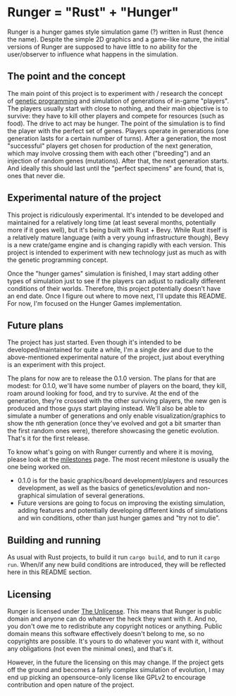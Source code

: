 # Runger = "Rust" + "Hunger"

Runger is a hunger games style simulation game (?) written in Rust (hence the name). Despite the simple 2D graphics and a game-like nature, the initial versions of Runger are supposed to have little to no ability for the user/observer to influence what happens in the simulation.

## The point and the concept

The main point of this project is to experiment with / research the concept of [genetic programming](https://en.wikipedia.org/wiki/Genetic_programming) and simulation of generations of in-game "players". The players usually start with close to nothing, and their main objective is to survive: they have to kill other players and compete for resources (such as food). The drive to act may be hunger. The point of the simulation is to find the player with the perfect set of genes. Players operate in generations (one generation lasts for a certain number of turns). After a generation, the most "successful" players get chosen for production of the next generation, which may involve crossing them with each other ("breeding") and an injection of random genes (mutations). After that, the next generation starts. And ideally this should last until the "perfect specimens" are found, that is, ones that never die.

## Experimental nature of the project

This project is ridiculously experimental. It's intended to be developed and maintained for a relatively long time (at least several months, potentially more if it goes well), but it's being built with Rust + Bevy. While Rust itself is a relatively mature language (with a very young infrastructure though), Bevy is a new crate/game engine and is changing rapidly with each version. This project is intended to experiment with new technology just as much as with the genetic programming concept. 

Once the "hunger games" simulation is finished, I may start adding other types of simulation just to see if the players can adjust to radically different conditions of their worlds. Therefore, this project potentially doesn't have an end date. Once I figure out where to move next, I'll update this README. For now, I'm focused on the Hunger Games implementation.

## Future plans

The project has just started. Even though it's intended to be developed/maintained for quite a while, I'm a single dev and due to the above-mentioned experimental nature of the project, just about everything is an experiment with this project.

The plans for now are to release the 0.1.0 version. The plans for that are modest: for 0.1.0, we'll have some number of players on the board, they kill, roam around looking for food, and try to survive. At the end of the generation, they're crossed with the other surviving players, the new gen is produced and those guys start playing instead. We'll also be able to simulate a number of generations and only enable visualization/graphics to show the nth generation (once they've evolved and got a bit smarter than the first random ones were), therefore showcasing the genetic evolution. That's it for the first release. 

To know what's going on with Runger currently and where it is moving, please look at the [milestones](https://github.com/Oleksii-Kshenskyi/runger/milestones) page. The most recent milestone is usually the one being worked on.
- 0.1.0 is for the basic graphics/board development/players and resources development, as well as the basics of genetics/evolution and non-graphical simulation of several generations.
- Future versions are going to focus on improving the existing simulation, adding features and potentially developing different kinds of simulations and win conditions, other than just hunger games and "try not to die".

## Building and running

As usual with Rust projects, to build it run `cargo build`, and to run it `cargo run`.
When/if any new build conditions are introduced, they will be reflected here in this README section.

## Licensing

Runger is licensed under [The Unlicense](https://unlicense.org/). This means that Runger is public domain and anyone can do whatever the heck they want with it. And no, you don't owe me to redistribute any copyright notices or anything. Public domain means this software effectively doesn't belong to me, so no copyrights are possible. It's yours to do whatever you want with it, without any obligations (not even the minimal ones), and that's it.

However, in the future the licensing on this may change. If the project gets off the ground and becomes a fairly complex simulation of evolution, I may end up picking an opensource-only license like GPLv2 to encourage contribution and open nature of the project.